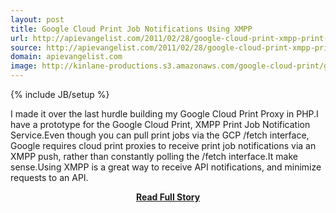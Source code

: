```yaml
---
layout: post
title: Google Cloud Print Job Notifications Using XMPP
url: http://apievangelist.com/2011/02/28/google-cloud-print-xmpp-print-job-notifications/
source: http://apievangelist.com/2011/02/28/google-cloud-print-xmpp-print-job-notifications/
domain: apievangelist.com
image: http://kinlane-productions.s3.amazonaws.com/google-cloud-print/google-cloud-print-mimeo.png
---
```

{% include JB/setup %}<p>I made it over the last hurdle building my Google Cloud Print Proxy in PHP.I have a prototype for the Google Cloud Print, XMPP Print Job Notification Service.Even though you can pull print jobs via the GCP /fetch interface, Google requires cloud print proxies to receive print job notifications via an XMPP push, rather than constantly polling the /fetch interface.It make sense.Using XMPP is a great way to receive API notifications, and minimize requests to an API.</p>
<center><p><a href="http://apievangelist.com/2011/02/28/google-cloud-print-xmpp-print-job-notifications/" style='padding:25px; font-sze:18px; font-weight: bold;'>Read Full Story</a></p></center>
